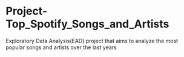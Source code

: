# Project-Top_Spotify_Songs_and_Artists
Exploratory Data Analysis(EAD) project that aims to analyze the most popular songs and artists over the last years
